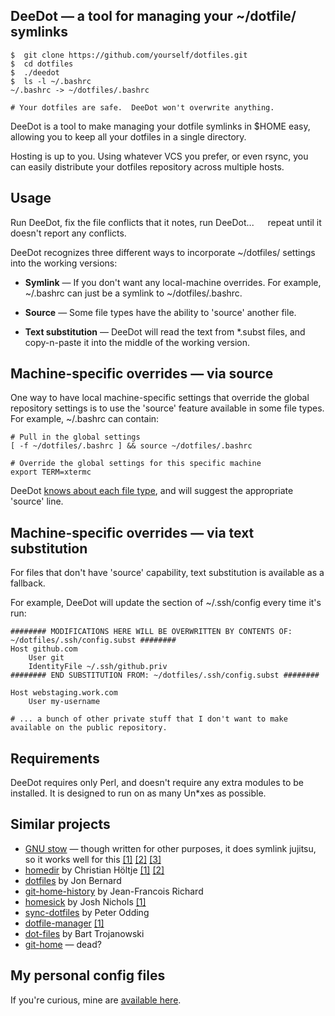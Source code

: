 ## DeeDot — a tool for managing your ~/dotfile/ symlinks ##

    $  git clone https://github.com/yourself/dotfiles.git
    $  cd dotfiles
    $  ./deedot
    $  ls -l ~/.bashrc
    ~/.bashrc -> ~/dotfiles/.bashrc

    # Your dotfiles are safe.  DeeDot won't overwrite anything.

DeeDot is a tool to make managing your dotfile symlinks in $HOME easy, allowing you to keep all your dotfiles in a single directory.

Hosting is up to you. Using whatever VCS you prefer, or even rsync, you can easily distribute your dotfiles repository across multiple hosts.

## Usage ##

Run DeeDot, fix the file conflicts that it notes, run DeeDot...   repeat until it doesn't report any conflicts.

DeeDot recognizes three different ways to incorporate ~/dotfiles/ settings into the working versions:

* **Symlink** — If you don't want any local-machine overrides. For example, ~/.bashrc can just be a symlink to ~/dotfiles/.bashrc.

* **Source** — Some file types have the ability to 'source' another file.

* **Text substitution** — DeeDot will read the text from *.subst files, and copy-n-paste it into the middle of the working version.
  
## Machine-specific overrides — via source ##

One way to have local machine-specific settings that override the global repository settings is to use the 'source' feature available in some file types.  For example, ~/.bashrc can contain:

    # Pull in the global settings
    [ -f ~/dotfiles/.bashrc ] && source ~/dotfiles/.bashrc

    # Override the global settings for this specific machine
    export TERM=xtermc

DeeDot [knows about each file type](https://github.com/DeeNewcum/deedot/blob/f0e7bfcef3344eb4dc05f95f223aafc73cb9d11c/deedot#L129-136), and will suggest the appropriate 'source' line.

## Machine-specific overrides — via text substitution ##

For files that don't have 'source' capability, text substitution is available as a fallback.

For example, DeeDot will update the section of ~/.ssh/config every time it's run: 

    ######## MODIFICATIONS HERE WILL BE OVERWRITTEN BY CONTENTS OF: ~/dotfiles/.ssh/config.subst ########
    Host github.com
        User git
        IdentityFile ~/.ssh/github.priv
    ######## END SUBSTITUTION FROM: ~/dotfiles/.ssh/config.subst ########
    
    Host webstaging.work.com
        User my-username
    
    # ... a bunch of other private stuff that I don't want to make available on the public repository.

## Requirements ##

DeeDot requires only Perl, and doesn't require any extra modules to be installed.  It is designed to run on as many Un*xes as possible.

## Similar projects ##

* [GNU stow](http://www.inductiveload.com/posts/basic-use-of-gnu-stowxstow/) — though written for other purposes, it does symlink jujitsu, so it works well for this
        [[1]](https://github.com/aspiers/shell-env)
        [[2]](https://github.com/chrra/dotfiles)
        [[3]](https://github.com/jmdeldin/dotfiles)
* [homedir](https://github.com/docwhat/homedir) by Christian Höltje [[1]](https://github.com/willnorris/homedir-packages) [[2]](https://github.com/docwhat/homedir-examples)
* [dotfiles](http://pypi.python.org/pypi/dotfiles) by Jon Bernard
* [git-home-history](http://jean-francois.richard.name/ghh/) by Jean-Francois Richard
* [homesick](https://github.com/technicalpickles/homesick) by Josh Nichols [[1]](https://github.com/technicalpickles/dotpickles)
* [sync-dotfiles](http://peterodding.com/code/python/sync-dotfiles/) by Peter Odding
* [dotfile-manager](http://blog.steve.org.uk/poppa_s_got_a_brand_new_bang_.html) [[1]](http://repository.steve.org.uk/cgi-bin/hgwebdir.cgi/dotfiles/file/adf1e61952a0)
* [dot-files](https://github.com/bartman/dot-files) by Bart Trojanowski
* [git-home](http://git-home.chezwam.org/) — dead?

## My personal config files ##

If you're curious, mine are [available here](https://github.com/DeeNewcum/dotfiles).
